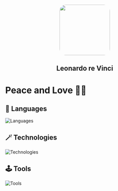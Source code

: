 <div id="header"align="center">
  <img src="https://media.giphy.com/media/l3fzBebtPNI1dTlC0/giphy-downsized.gif" width="160" style='border-radius: 20px; overflow:hidden'/>
  <h2 align="center">Leonardo re Vinci</h2>
</div>

# Peace and Love 💙💛

## 🎸 Languages
![Languages](https://skillicons.dev/icons?i=js,ts,html,css,py,go,sql)
## 🪄 Technologies
![Technologies](https://skillicons.dev/icons?i=svelte,react,vue,nextjs,nuxtjs,solidjs,redux,pinia,rxjs,nodejs,nestjs,vite,webpack,gulp,rollupjs,babel,styledcomponents,materialui,graphql,jest,vitest,prisma,sequelize,mongodb,postgres,rabbitmq,redis,kafka,pug,sass)
## 🕹️ Tools
![Tools](https://skillicons.dev/icons?i=docker,kubernetes,terraform,git,github,githubactions,gitlab,postman,grafana,sentry,vercel,netlify,npm,pnpm,figma,ps,blender,ai,kali)
